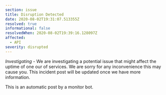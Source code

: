 ```yaml
---
section: issue
title: Disruption Detected
date: 2020-08-02T19:31:07.513355Z
resolved: true
informational: false
resolvedWhen: 2020-08-02T19:39:16.128097Z
affected:
  - API
severity: disrupted
---
```

*Investigating* - We are investigating a potential issue that might affect the uptime of one our of services. We are sorry for any inconvenience this may cause you. This incident post will be updated once we have more information.

This is an automatic post by a monitor bot.
        